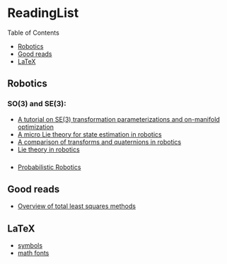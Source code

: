 # ReadingList

Table of Contents


- [Robotics](#Robotics)
- [Good reads](#good-reads)
- [LaTeX](#LaTeX)


## Robotics

### SO(3) and SE(3): 
- [A tutorial on SE(3) transformation parameterizations
and on-manifold optimization](https://citeseerx.ist.psu.edu/viewdoc/download?doi=10.1.1.468.5407&rep=rep1&type=pdf)
- [A micro Lie theory
for state estimation in robotics](https://arxiv.org/abs/1812.01537)
- [A comparison of transforms and quaternions in robotics](https://ieeexplore.ieee.org/document/12172?arnumber=12172)
- [Lie theory in robotics](https://norlab.ulaval.ca/research/LieCheatsheet/)


### 
- [Probabilistic Robotics](http://www.probabilistic-robotics.org/)

## Good reads
- [Overview of total least squares methods](http://eprints.epwp.eprints-hosting.org/id/eprint/89/1/tls_overview.pdf)

## LaTeX
- [symbols](https://docs.latexbase.com/symbols/)
- [math fonts](https://tex.stackexchange.com/questions/58098/what-are-all-the-font-styles-i-can-use-in-math-mode)
